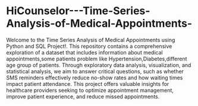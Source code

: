 # HiCounselor---Time-Series-Analysis-of-Medical-Appointments-

Welcome to the Time Series Analysis of Medical Appointments using Python and SQL Project!. This repository contains a comprehensive exploration of a dataset that includes information about medical appointments,some patients problem like Hypertension,Diabetes,different age group of patients.
Through exploratory data analysis, visualization, and statistical analysis, we aim to answer critical questions, such as whether SMS reminders effectively reduce no-show rates and how waiting times impact patient attendance.
This project offers valuable insights for healthcare providers seeking to optimize appointment management, improve patient experience, and reduce missed appointments.
